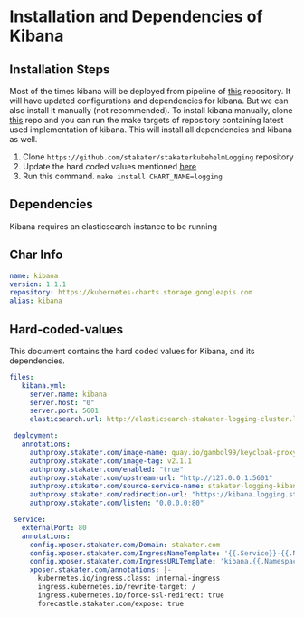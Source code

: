 # Installation and Dependencies of Kibana

## Installation Steps

Most of the times kibana will be deployed from pipeline of [this](https://github.com/stakater/stakaterkubehelmLogging) repository. It will have updated configurations and dependencies for kibana. But we can also install it manually (not recommended). To install kibana manually, clone [this](https://github.com/stakater/stakaterkubehelmLogging) repo and you can run the make targets of repository containing latest used implementation of kibana. This will install all dependencies and kibana as well.

1. Clone `https://github.com/stakater/stakaterkubehelmLogging` repository
2. Update the hard coded values mentioned [here](#Hard-coded-values)
3. Run this command. `make install CHART_NAME=logging`

## Dependencies

Kibana requires an elasticsearch instance to be running

## Char Info

```yaml
name: kibana
version: 1.1.1
repository: https://kubernetes-charts.storage.googleapis.com
alias: kibana
```

## Hard-coded-values

This document contains the hard coded values for Kibana, and its dependencies. 

```yaml
files:
   kibana.yml:
     server.name: kibana
     server.host: "0"
     server.port: 5601
     elasticsearch.url: http://elasticsearch-stakater-logging-cluster.logging:9200

 deployment:
   annotations:
     authproxy.stakater.com/image-name: quay.io/gambol99/keycloak-proxy
     authproxy.stakater.com/image-tag: v2.1.1
     authproxy.stakater.com/enabled: "true"
     authproxy.stakater.com/upstream-url: "http://127.0.0.1:5601"
     authproxy.stakater.com/source-service-name: stakater-logging-kibana
     authproxy.stakater.com/redirection-url: "https://kibana.logging.stakater.com"
     authproxy.stakater.com/listen: "0.0.0.0:80"

 service:
   externalPort: 80
   annotations:
     config.xposer.stakater.com/Domain: stakater.com
     config.xposer.stakater.com/IngressNameTemplate: '{{.Service}}-{{.Namespace}}'
     config.xposer.stakater.com/IngressURLTemplate: 'kibana.{{.Namespace}}.{{.Domain}}'
     xposer.stakater.com/annotations: |-
       kubernetes.io/ingress.class: internal-ingress
       ingress.kubernetes.io/rewrite-target: /
       ingress.kubernetes.io/force-ssl-redirect: true
       forecastle.stakater.com/expose: true
```